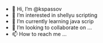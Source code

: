 - 👋 Hi, I’m @kspassov
- 👀 I’m interested in shellyu scripting
- 🌱 I’m currently learning java scrip
- 💞️ I’m looking to collaborate on ...
- 📫 How to reach me ...

<!---
kspassov/kspassov is a ✨ special ✨ repository because its `README.md` (this file) appears on your GitHub profile.
You can click the Preview link to take a look at your changes.
--->
